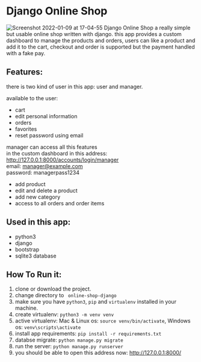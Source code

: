 # Django Online Shop
![Screenshot 2022-01-09 at 17-04-55 Django Online Shop](https://user-images.githubusercontent.com/71011395/148684469-79bfdb07-efa0-4dde-ad76-1f3277f833e6.png)
a really simple but usable online shop written with django. this app provides a custom dashboard to manage the products and orders,
users can like a product and add it to the cart, checkout and order is supported but the payment handled with a fake pay. 

## Features:
there is two kind of user in this app: user and manager.

available to the user:
- cart
- edit personal information
- orders
- favorites
- reset password using email

manager can access all this features  
in the custom dashboard in this address: http://127.0.0.1:8000/accounts/login/manager  
email: manager@example.com  
password: managerpass1234  

- add product
- edit and delete a product
- add new category
- access to all orders and order items


## Used in this app:
- python3
- django 
- bootstrap
- sqlite3 database


## How To Run it:
1. clone or download the project.
2. change directory to ``` online-shop-django```
3. make sure you have ``python3``, ```pip``` and ```virtualenv``` installed in your machine.
4. create virtualenv: ```python3 -m venv venv```
5. active virtualenv: Mac & Linux os: ```source venv/bin/activate```, Windows os: ```venv\scripts\activate```
6. install app requirements: ```pip install -r requirements.txt```
7. databse migrate: ```python manage.py migrate```
8. run the server: ```python manage.py runserver```
9. you should be able to open this address now: http://127.0.0.1:8000/
